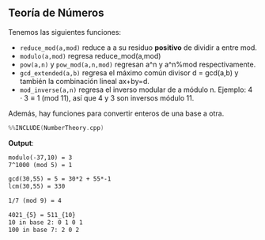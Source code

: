 ## Teoría de Números

Tenemos las siguientes funciones:

- `reduce_mod(a,mod)` reduce a a su residuo **positivo** de dividir a entre mod.
- `modulo(a,mod)` regresa reduce_mod(a,mod)
- `pow(a,n)` y `pow_mod(a,n,mod)` regresan a^n y a^n%mod respectivamente.
- `gcd_extended(a,b)` regresa el máximo común divisor d = gcd(a,b) y también la combinación lineal ax+by=d.
- `mod_inverse(a,n)` regresa el inverso modular de a módulo n. Ejemplo: $4\cdot 3 \equiv 1$ (mod 11), así que 4 y 3 son inversos módulo 11.

Además, hay funciones para convertir enteros de una base a otra.


```c++
%%INCLUDE(NumberTheory.cpp)
```

**Output**:

```txt
modulo(-37,10) = 3
7^1000 (mod 5) = 1

gcd(30,55) = 5 = 30*2 + 55*-1
lcm(30,55) = 330

1/7 (mod 9) = 4

4021_{5} = 511_{10}
10 in base 2: 0 1 0 1 
100 in base 7: 2 0 2 
```

